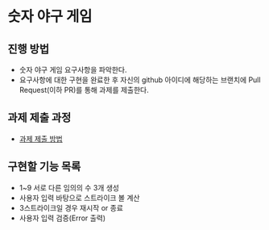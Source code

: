 # 숫자 야구 게임

## 진행 방법

* 숫자 야구 게임 요구사항을 파악한다.
* 요구사항에 대한 구현을 완료한 후 자신의 github 아이디에 해당하는 브랜치에 Pull Request(이하 PR)를 통해 과제를 제출한다.

## 과제 제출 과정

* [과제 제출 방법](https://github.com/next-step/nextstep-docs/tree/master/precourse)

## 구현할 기능 목록

- 1~9 서로 다른 임의의 수 3개 생성
- 사용자 입력 바탕으로 스트라이크 볼 계산
- 3스트라이크일 경우 재시작 or 종료
- 사용자 입력 검증(Error 출력)

